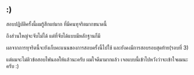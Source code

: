 ## :)

สอบปฏิบัติครั้งนี้ผมรู้สึกแย่มาก ที่มีคนทุจริตมากขนาดนี้

ถึงส่วนใหญ่จะจับไม่ได้ แต่ที่จับได้แบบมีหลักฐานก็มี

ผลจากการทุจริตนี้จะยังเก็บคะแนนของการสอบครั้งนี้ไปใช้ และยังคงมีการสอบรอบสุดท้าย(รอบที่ 3)

แต่ผมจะไม่ติวข้อสอบไฟนอลให้แล้วนะครับ ผมใจดีมามากแล้ว เจอแบบนี้เข้าไปหวังว่าจะเข้าใจผมนะครับ :)
